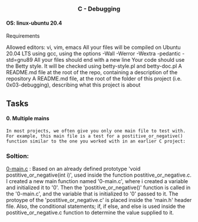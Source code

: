### <div align="center">C - Debugging</div>

#### OS: linux-ubuntu 20.4

Requirements

Allowed editors: vi, vim, emacs
All your files will be compiled on Ubuntu 20.04 LTS using gcc, using the options -Wall -Werror -Wextra -pedantic -std=gnu89
All your files should end with a new line
Your code should use the Betty style. It will be checked using betty-style.pl and betty-doc.pl
A README.md file at the root of the repo, containing a description of the repository
A README.md file, at the root of the folder of this project (i.e. 0x03-debugging), describing what this project is about


## Tasks

#### 0. Multiple mains

	In most projects, we often give you only one main file to test with. For example, this main file is a test for a postitive_or_negative() function similar to the one you worked with in an earlier C project:

### Soltion:

[0-main.c](https://github.com/mideactive/alx-low_level_programming/blob/master/0x03-debugging/0-main.c) : Based on an already defined prototype 'void postitive_or_negative(int i)', used inside the function postitive_or_negative.c. I created a new main function named '0-main.c', where i created a variable and initialized it to '0'. Then the 'postitive_or_negative()' function is called in the '0-main.c', and the variable that is initialized to '0' passed to it. The protoype of the 'postitive_or_negative.c' is placed inside the 'main.h' header file. Also, the conditional statements; if, if else, and else is used inside the postitive_or_negative.c function to determine the value supplied to it.


